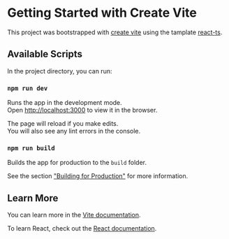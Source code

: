 # Getting Started with Create Vite

This project was bootstrapped with [create vite](https://vitejs.dev/guide/#getting-started) using the tamplate [react-ts](https://vitejs.dev/guide/#trying-vite-online).

## Available Scripts

In the project directory, you can run:

### `npm run dev`

Runs the app in the development mode.\
Open [http://localhost:3000](http://localhost:3000) to view it in the browser.

The page will reload if you make edits.\
You will also see any lint errors in the console.

### `npm run build`

Builds the app for production to the `build` folder.

See the section ["Building for Production"](https://vitejs.dev/guide/build.html#building-for-production) for more information.

## Learn More

You can learn more in the [Vite documentation](https://vitejs.dev/guide/why.html#why-vite).

To learn React, check out the [React documentation](https://reactjs.org/).
